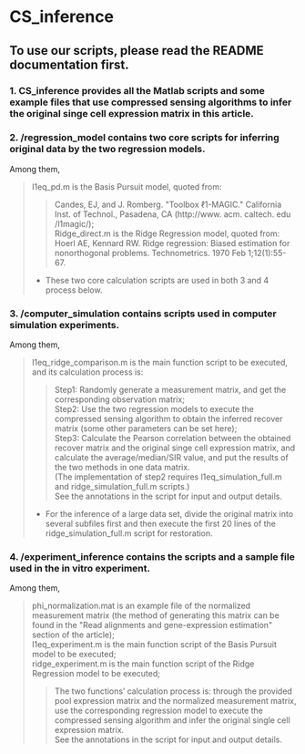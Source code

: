 # CS_inference
## To use our scripts, please read the README documentation first.

### 1. CS_inference provides all the Matlab scripts and some example files that use compressed sensing algorithms to infer the original singe cell expression matrix in this article.

### 2. /regression_model contains two core scripts for inferring original data by the two regression models.<br>
Among them, <br>
>l1eq_pd.m is the Basis Pursuit model, quoted from:<br>
>>Candes, EJ, and J. Romberg. "Toolbox ℓ1-MAGIC." California Inst. of Technol., Pasadena, CA (http://www. acm. caltech. edu /l1magic/);<br>
>Ridge_direct.m is the Ridge Regression model, quoted from:<br>
>>Hoerl AE, Kennard RW. Ridge regression: Biased estimation for nonorthogonal problems. Technometrics. 1970 Feb 1;12(1):55-67.<br>
>* These two core calculation scripts are used in both 3 and 4 process below.

### 3. /computer_simulation contains scripts used in computer simulation experiments.<br>
Among them, <br>
>l1eq_ridge_comparison.m is the main function script to be executed, and its calculation process is:<br>
>>Step1:  Randomly generate a measurement matrix, and get the corresponding observation matrix;<br>
>>Step2:  Use the two regression models to execute the compressed sensing algorithm to obtain the inferred recover matrix (some other parameters can be set here); <br>
>>Step3:  Calculate the Pearson correlation between the obtained recover matrix and the original singe cell expression matrix, and calculate the average/median/SIR value, and put the results of the two methods in one data matrix.<br>
>>(The implementation of step2 requires l1eq_simulation_full.m and ridge_simulation_full.m scripts.)<br>
>>See the annotations in the script for input and output details.<br>
>* For the inference of a large data set, divide the original matrix into several subfiles first and then execute the first 20 lines of the ridge_simulation_full.m script for restoration.

### 4. /experiment_inference contains the scripts and a sample file used in the in vitro experiment.<br>
Among them, <br>
>phi_normalization.mat is an example file of the normalized measurement matrix (the method of generating this matrix can be found in the "Read alignments and gene-expression estimation" section of the article);<br>
>l1eq_experiment.m is the main function script of the Basis Pursuit model to be executed;<br>
>ridge_experiment.m is the main function script of the Ridge Regression model to be executed; <br>
>>The two functions’ calculation process is: through the provided pool expression matrix and the normalized measurement matrix, use the corresponding regression model to execute the compressed sensing algorithm and infer the original single cell expression matrix.<br>
>See the annotations in the script for input and output details.

